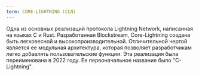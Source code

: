 ```yaml
---
term: CORE-LIGHTNING (CLN)
---
```


Одна из основных реализаций протокола Lightning Network, написанная на языках C и Rust. Разработанная Blockstream, Core-Lightning создана быть легковесной и высокопроизводительной. Отличительной чертой является ее модульная архитектура, которая позволяет разработчикам легко добавлять пользовательские функции. Эта реализация была переименована в 2022 году. Ее первоначальное название было "C-Lightning".